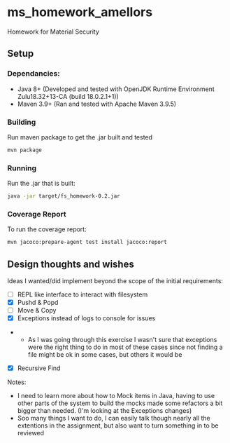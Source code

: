 # ms_homework_amellors
Homework for Material Security

## Setup

### Dependancies:
* Java 8+ (Developed and tested with OpenJDK Runtime Environment Zulu18.32+13-CA (build 18.0.2.1+1))
* Maven 3.9+ (Ran and tested with Apache Maven 3.9.5)

### Building
Run maven package to get the .jar built and tested
```bash 
mvn package
```

### Running
Run the .jar that is built:
```bash 
java -jar target/fs_homework-0.2.jar
```

### Coverage Report
To run the coverage report:
```bash
mvn jacoco:prepare-agent test install jacoco:report
```

## Design thoughts and wishes

Ideas I wanted/did implement beyond the scope of the initial requirements:
- [ ] REPL like interface to interact with filesystem
- [X] Pushd & Popd
- [ ] Move & Copy
- [X] Exceptions instead of logs to console for issues
- * As I was going through this exercise I wasn't sure that exceptions were the right thing to do in most of these cases since not finding a file might be ok in some cases, but others it would be
- [X] Recursive Find

Notes:
* I need to learn more about how to Mock items in Java, having to use other parts of the system to build the mocks made some refactors a bit bigger than needed. (I'm looking at the Exceptions changes)
* Soo many things I want to do, I can easily talk though nearly all the extentions in the assignment, but also want to turn something in to be reviewed